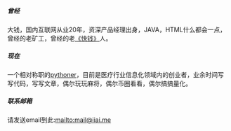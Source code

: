 #####  曾经 
  大钱，国内互联网从业20年，资深产品经理出身，JAVA，HTML什么都会一点，曾经的老矿工，曾经的老[《快钱》][1]人。

#####  现在

  一个相对称职的[pythoner](https://python.org)，目前是医疗行业信息化领域内的创业者，业余时间写写代码，写写文章，偶尔玩玩麻将，偶尔币圈看看，偶尔搞搞量化。


##### 联系邮箱
请发送email到此:<mailto:mail@iiai.me>



[1]: https://www.99bill.com
